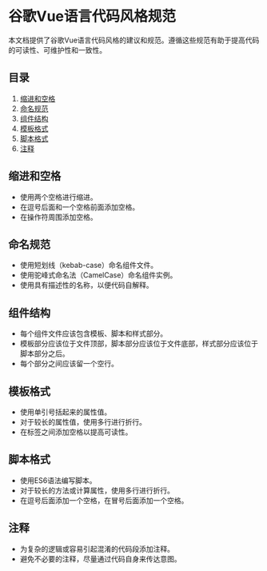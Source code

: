 # 谷歌Vue语言代码风格规范  
  
本文档提供了谷歌Vue语言代码风格的建议和规范。遵循这些规范有助于提高代码的可读性、可维护性和一致性。  
  
## 目录  
  
1. [缩进和空格](#缩进和空格)  
2. [命名规范](#命名规范)  
3. [组件结构](#组件结构)  
4. [模板格式](#模板格式)  
5. [脚本格式](#脚本格式)  
6. [注释](#注释)  
  
## 缩进和空格  
  
* 使用两个空格进行缩进。  
* 在逗号后面和一个空格前面添加空格。  
* 在操作符周围添加空格。  
  
## 命名规范  
  
* 使用短划线（kebab-case）命名组件文件。  
* 使用驼峰式命名法（CamelCase）命名组件实例。  
* 使用具有描述性的名称，以便代码自解释。  
  
## 组件结构  
  
* 每个组件文件应该包含模板、脚本和样式部分。  
* 模板部分应该位于文件顶部，脚本部分应该位于文件底部，样式部分应该位于脚本部分之后。  
* 每个部分之间应该留一个空行。  
  
## 模板格式  
  
* 使用单引号括起来的属性值。  
* 对于较长的属性值，使用多行进行折行。  
* 在标签之间添加空格以提高可读性。  
  
## 脚本格式  
  
* 使用ES6语法编写脚本。  
* 对于较长的方法或计算属性，使用多行进行折行。  
* 在逗号后面添加一个空格，在冒号后面添加一个空格。  
  
## 注释  
  
* 为复杂的逻辑或容易引起混淆的代码段添加注释。  
* 避免不必要的注释，尽量通过代码自身来传达意图。